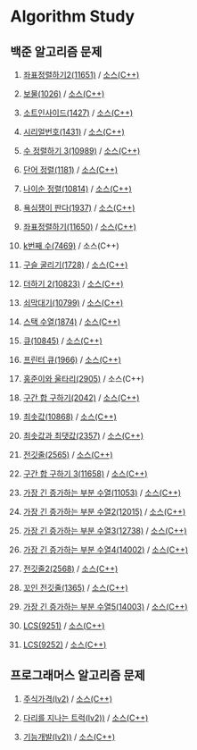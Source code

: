 # Algorithm Study

## 백준 알고리즘 문제
1. [좌표정렬하기2(11651)](https://www.acmicpc.net/problem/11651) / 
  [소스(C++)](./docs/11651)

2. [보물(1026)](https://www.acmicpc.net/problem/1026) / 
  [소스(C++)](./docs/1026)

3. [소트인사이드(1427)](https://www.acmicpc.net/problem/1427) / 
  [소스(C++)](./docs/1427)

4. [시리얼번호(1431)](https://www.acmicpc.net/problem/1431) / 
  [소스(C++)](./docs/1431)

5. [수 정렬하기 3(10989)](https://www.acmicpc.net/problem/10989) / 
  [소스(C++)](./docs/10989)

6. [단어 정렬(1181)](https://www.acmicpc.net/problem/1181) /
  [소스(C++)](./docs/1181)

7. [나이순 정렬(10814)](https://www.acmicpc.net/problem/10814) /
  [소스(C++)](./docs/10814)

8. [욕심쟁이 판다(1937)](https://www.acmicpc.net/problem/1937) /
  [소스(C++)](./docs/1937)

9. [좌표정렬하기(11650)](https://www.acmicpc.net/problem/11650) /
  [소스(C++)](./docs/11650)

10. [k번째 수(7469)](https://www.acmicpc.net/problem/7469) /
  소스(C++)

11. [구슬 굴리기(1728)](https://www.acmicpc.net/problem/1728) /
  [소스(C++)](./docs/1728)

12. [더하기 2(10823)](https://www.acmicpc.net/problem/10823) /
  [소스(C++)](./docs/10823)

13. [쇠막대기(10799)](https://www.acmicpc.net/problem/10799) /
  [소스(C++)](./docs/10799)

14. [스택 수열(1874)](https://www.acmicpc.net/problem/1874) /
  [소스(C++)](./docs/1874)

15. [큐(10845)](https://www.acmicpc.net/problem/10845) /
  [소스(C++)](./docs/10845)

16. [프린터 큐(1966)](https://www.acmicpc.net/problem/1966) /
  [소스(C++)](./docs/1966)

17. [홍준이와 울타리(2905)](https://www.acmicpc.net/problem/2905) /
  소스(C++)

18. [구간 합 구하기(2042)](https://www.acmicpc.net/problem/2042) /
  [소스(C++)](./docs/2042)

19. [최솟값(10868)](https://www.acmicpc.net/problem/10868) /
  [소스(C++)](./docs/10868)

20. [최솟값과 최댓값(2357)](https://www.acmicpc.net/problem/2357) /
  [소스(C++)](./docs/2357)

21. [전깃줄(2565)](https://www.acmicpc.net/problem/2565) /
  [소스(C++)](./docs/2565)

22. [구간 합 구하기 3(11658)](https://www.acmicpc.net/problem/11658) /
  [소스(C++)](./docs/11658)

23. [가장 긴 증가하는 부분 수열(11053)](https://www.acmicpc.net/problem/11053) /
  [소스(C++)](./docs/11053)

24. [가장 긴 증가하는 부분 수열2(12015)](https://www.acmicpc.net/problem/12015) /
  [소스(C++)](./docs/12015)

25. [가장 긴 증가하는 부분 수열3(12738)](https://www.acmicpc.net/problem/12738) /
  [소스(C++)](./docs/12738)

26. [가장 긴 증가하는 부분 수열4(14002)](https://www.acmicpc.net/problem/14002) /
  [소스(C++)](./docs/14002)

27. [전깃줄2(2568)](https://www.acmicpc.net/problem/2568) /
  [소스(C++)](./docs/2568)

28. [꼬인 전깃줄(1365)](https://www.acmicpc.net/problem/1365) / 
  [소스(C++)](./docs/1365)

29. [가장 긴 증가하는 부분 수열5(14003)](https://www.acmicpc.net/problem/14003) /
  [소스(C++)](./docs/14003)

30. [LCS(9251)](https://www.acmicpc.net/problem/9251) /
  [소스(C++)](./docs/9251_lcs.cpp)

31. [LCS(9252)](https://www.acmicpc.net/problem/9252) /
  [소스(C++)](./docs/9252_lcs2.cpp)


## 프로그래머스 알고리즘 문제
1. [주식가격(lv2)](https://programmers.co.kr/learn/courses/30/lessons/42584) / [소스(C++)](./docs/programmers/stock_price.cpp)

2. [다리를 지나는 트럭(lv2))](https://programmers.co.kr/learn/courses/30/lessons/42583) / [소스(C++)](./docs/programmers/road_truck.cpp)

3. [기능개발(lv2))](https://programmers.co.kr/learn/courses/30/lessons/42586) / [소스(C++)](./docs/programmers/dev_func.cpp)

